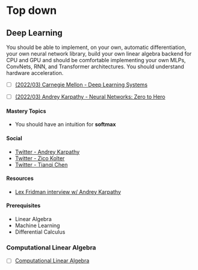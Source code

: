 # Top down

## Deep Learning
You should be able to implement, on your own, automatic differentiation, your own neural network library, build your own linear algebra backend 
for CPU and GPU and should be comfortable implementing your own MLPs, ConvNets, RNN, and Transformer architectures. You should understand hardware acceleration.

- [ ] [(2022/03) Carnegie Mellon - Deep Learning Systems](dnn01)
- [ ] [(2022/03) Andrey Karpathy - Neural Networks: Zero to Hero](dnn02)


[dnn01]: https://www.youtube.com/watch?v=qbJqOFMyIwg
[dnn02]: https://www.youtube.com/watch?v=VMj-3S1tku0&list=PLAqhIrjkxbuWI23v9cThsA9GvCAUhRvKZ

#### Mastery Topics
* You should have an intuition for **softmax**

#### Social
* [Twitter - Andrey Karpathy](https://twitter.com/karpathy)
* [Twitter - Zico Kolter](https://twitter.com/zicokolter)
* [Twitter - Tianqi Chen](https://twitter.com/tqchenml)


#### Resources
* [Lex Fridman interview w/ Andrey Karpathy](https://www.youtube.com/watch?v=cdiD-9MMpb0)

#### Prerequisites
* Linear Algebra
* Machine Learning
* Differential Calculus

### Computational Linear Algebra

- [ ] [Computational Linear Algebra](https://www.youtube.com/playlist?list=PLtmWHNX-gukIc92m1K0P6bIOnZb-mg0hY)
